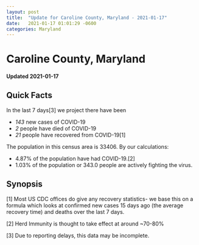```yaml
---
layout: post
title:  "Update for Caroline County, Maryland - 2021-01-17"
date:   2021-01-17 01:01:29 -0600
categories: Maryland
---
```


# Caroline County, Maryland
#### Updated 2021-01-17

## Quick Facts

In the last 7 days[3] we project there have been
- *143* new cases of COVID-19
- *2* people have died of COVID-19
- *21* people have recovered from COVID-19[1]

The population in this census area is 33406. By our calculations:
- 4.87% of the population have had COVID-19.[2]
- 1.03% of the population or 343.0 people are actively fighting the virus.

## Synopsis




[1] Most US CDC offices do give any recovery statistics- we base this on a formula which looks at confirmed new cases
15 days ago (the average recovery time) and deaths over the last 7 days.

[2] Herd Immunity is thought to take effect at around ~70-80%

[3] Due to reporting delays, this data may be incomplete.
 
    